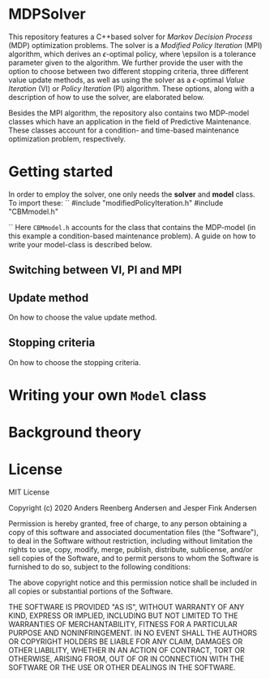 # MDPSolver

This repository features a C++based solver for *Markov Decision Process* (MDP) optimization problems. The solver is a *Modified Policy Iteration* (MPI) algorithm, which derives an $\epsilon$-optimal policy, where \epsilon is a tolerance parameter given to the algorithm. We further provide the user with the option to choose between two different stopping criteria, three different value update methods, as well as using the solver as a $\epsilon$-optimal *Value Iteration* (VI) or *Policy Iteration* (PI) algorithm. These options, along with a description of how to use the solver, are elaborated below.

Besides the MPI algorithm, the repository also contains two MDP-model classes which have an application in the field of Predictive Maintenance. These classes account for a condition- and time-based maintenance optimization problem, respectively.

# Getting started

In order to employ the solver, one only needs the **solver** and **model** class. To import these:
``
#include "modifiedPolicyIteration.h"
#include "CBMmodel.h"

``
Here `CBMmodel.h` accounts for the class that contains the MDP-model (in this example a condition-based maintenance problem). A guide on how to write your model-class is described below.




## Switching between VI, PI and MPI

## Update method

On how to choose the value update method.

## Stopping criteria

On how to choose the stopping criteria.

# Writing your own `Model` class

# Background theory

# License

MIT License

Copyright (c) 2020 Anders Reenberg Andersen and Jesper Fink Andersen

Permission is hereby granted, free of charge, to any person obtaining a copy
of this software and associated documentation files (the "Software"), to deal
in the Software without restriction, including without limitation the rights
to use, copy, modify, merge, publish, distribute, sublicense, and/or sell
copies of the Software, and to permit persons to whom the Software is
furnished to do so, subject to the following conditions:

The above copyright notice and this permission notice shall be included in all
copies or substantial portions of the Software.

THE SOFTWARE IS PROVIDED "AS IS", WITHOUT WARRANTY OF ANY KIND, EXPRESS OR
IMPLIED, INCLUDING BUT NOT LIMITED TO THE WARRANTIES OF MERCHANTABILITY,
FITNESS FOR A PARTICULAR PURPOSE AND NONINFRINGEMENT. IN NO EVENT SHALL THE
AUTHORS OR COPYRIGHT HOLDERS BE LIABLE FOR ANY CLAIM, DAMAGES OR OTHER
LIABILITY, WHETHER IN AN ACTION OF CONTRACT, TORT OR OTHERWISE, ARISING FROM,
OUT OF OR IN CONNECTION WITH THE SOFTWARE OR THE USE OR OTHER DEALINGS IN THE
SOFTWARE.
